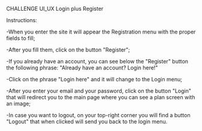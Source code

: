 CHALLENGE UI_UX Login plus Register

Instructions:

-When you enter the site it will appear the Registration menu with the proper fields to fill;

-After you fill them, click on the button "Register";

-If you already have an account, you can see below the "Register" button the following phrase:
"Already have an account? Login here!"

-Click on the phrase "Login here" and it will change to the Login menu;

-After you enter your email and your password, click on the button "Login" that will redirect you to the main page where you can see a plan screen with an image;

-In case you want to logout, on your top-right corner you will find a button "Logout" that when clicked will send you back to the login menu.
